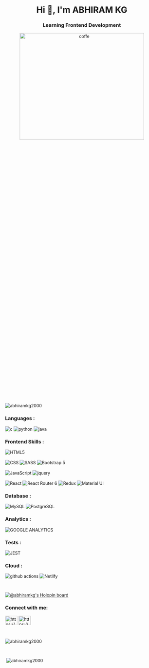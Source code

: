 <h1 align="center">Hi 👋, I'm ABHIRAM KG</h1>
<h3 align="center">Learning Frontend Development</h3>

<p align="center"><img src="https://user-images.githubusercontent.com/48902030/126148083-0fabab90-9864-4287-8e41-f3c2f1ae0fc1.gif" alt="coffe" width="90%" height="30%"/></p>
<br/>
<p align="left"> <img src="https://komarev.com/ghpvc/?username=abhiramkg2000&label=Profile%20views&color=0e75b6&style=flat" alt="abhiramkg2000" /></p>

<h3 align="left">Languages :</h3>
<p align="left"> 
<img src="https://img.shields.io/badge/C-00599C?style=for-the-badge&logo=c&logoColor=white" alt="c">
<img src="https://img.shields.io/badge/Python-FFD43B?style=for-the-badge&logo=python&logoColor=darkgreen" alt="python">
<img src="https://img.shields.io/badge/Java-ED8B00?style=for-the-badge&logo=openjdk&logoColor=white" alt="java">
</p>
<h3 align="left">Frontend Skills :</h3>
<p align="left">
<img src="https://img.shields.io/badge/HTML5-E34F26?style=for-the-badge&logo=html5&logoColor=white" alt="HTML5">
<br/>
<br/>
<img src="https://img.shields.io/badge/CSS3-1572B6?style=for-the-badge&logo=css3&logoColor=white" alt="CSS">
<img src="https://img.shields.io/badge/Sass-CC6699?style=for-the-badge&logo=sass&logoColor=white" alt="SASS">
<img src="https://img.shields.io/badge/Bootstrap-563D7C?style=for-the-badge&logo=bootstrap&logoColor=white" alt="Bootstrap 5">
<br/>
<br/>
<img src="https://img.shields.io/badge/JavaScript-323330?style=for-the-badge&logo=javascript&logoColor=F7DF1E" alt="JavaScript">
<img src="https://img.shields.io/badge/jQuery-0769AD?style=for-the-badge&logo=jquery&logoColor=white" alt="jquery">
<br/>
<br/>
<img src="https://img.shields.io/badge/React-20232A?style=for-the-badge&logo=react&logoColor=61DAFB" alt="React">
<img src="https://img.shields.io/badge/React_Router-CA4245?style=for-the-badge&logo=react-router&logoColor=white" alt="React Router 6">
<img src="https://img.shields.io/badge/Redux-593D88?style=for-the-badge&logo=redux&logoColor=white" alt="Redux">
<img src="https://img.shields.io/badge/Material--UI-0081CB?style=for-the-badge&logo=material-ui&logoColor=white" alt="Material UI">
</p>
<h3 align="left">Database :</h3>
<p align="left"> 
<img src="https://img.shields.io/badge/MySQL-0678BE?style=for-the-badge&logo=mysql&logoColor=white" alt="MySQL">
<img src="https://img.shields.io/badge/PostgreSQL-316192?style=for-the-badge&logo=postgresql&logoColor=white" alt="PostgreSQL">
</p>
<h3 align="left">Analytics :</h3>
<p align="left"> 
<img src="https://img.shields.io/badge/Google%20Analytics-E37400?style=for-the-badge&logo=google%20analytics&logoColor=white" alt="GOOGLE ANALYTICS">
</p>
<h3 align="left">Tests :</h3>
<p align="left">
<img src="https://img.shields.io/badge/Jest-323330?style=for-the-badge&logo=Jest&logoColor=white" alt="JEST">
</p>
<h3 align="left">Cloud :</h3>
<p align="left">
<img src="https://img.shields.io/badge/GitHub_Actions-2088FF?style=for-the-badge&logo=github-actions&logoColor=white" alt="github actions">
<img src="https://img.shields.io/badge/Netlify-00C7B7?style=for-the-badge&logo=netlify&logoColor=white" alt="Netlify">
</p>
<br/>

[![@abhiramkg's Holopin board](https://holopin.io/api/user/board?user=abhiramkg)](https://holopin.io/@abhiramkg)

<h3 align="left">Connect with me:</h3>
<p align="left">
<a href="https://linkedin.com/in/abhiram-kg-581084206" target="blank"><img align="center" src="https://raw.githubusercontent.com/rahuldkjain/github-profile-readme-generator/master/src/images/icons/Social/linked-in-alt.svg" alt="https://www.linkedin.com/in/abhiram-kg-581084206" height="30" width="40" /></a>
<a href="https://www.hackerrank.com/abhikgram2000" target="blank"><img align="center" src="https://raw.githubusercontent.com/rahuldkjain/github-profile-readme-generator/master/src/images/icons/Social/hackerrank.svg" alt="https://www.hackerrank.com/abhikgram2000" height="30" width="40" /></a>
</p>
<br/>
<p><img align="center" src="https://github-readme-stats.vercel.app/api/top-langs?username=abhiramkg2000&show_icons=true&locale=en&layout=compact" alt="abhiramkg2000" /></p>
<br/>
<p>&nbsp;<img align="center" src="https://github-readme-stats.vercel.app/api?username=abhiramkg2000&show_icons=true&locale=en" alt="abhiramkg2000" /></p>

